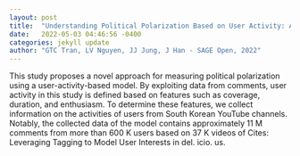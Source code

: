 ```yaml
---
layout: post
title:  "Understanding Political Polarization Based on User Activity: A Case Study in Korean Political YouTube Channels"
date:   2022-05-03 04:46:56 -0400
categories: jekyll update
author: "GTC Tran, LV Nguyen, JJ Jung, J Han - SAGE Open, 2022"
---
```

This study proposes a novel approach for measuring political polarization using a user-activity-based model. By exploiting data from comments, user activity in this study is defined based on features such as coverage, duration, and enthusiasm. To determine these features, we collect information on the activities of users from South Korean YouTube channels. Notably, the collected data of the model contains approximately 11 M comments from more than 600 K users based on 37 K videos of Cites: Leveraging Tagging to Model User Interests in del. icio. us.